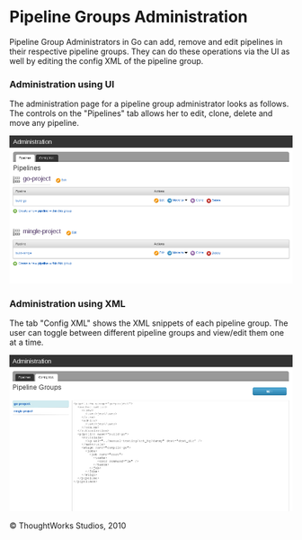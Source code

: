 
 

Pipeline Groups Administration
==============================

Pipeline Group Administrators in Go can add, remove and edit pipelines
in their respective pipeline groups. They can do these operations via
the UI as well by editing the config XML of the pipeline group.

### Administration using UI

The administration page for a pipeline group administrator looks as
follows. The controls on the "Pipelines" tab allows her to edit, clone,
delete and move any pipeline.

![](../resources/images/cruise/group_admin_config_ui.jpg)

### Administration using XML

The tab "Config XML" shows the XML snippets of each pipeline group. The
user can toggle between different pipeline groups and view/edit them one
at a time.

![](../resources/images/cruise/group_admin_config_xml.jpg)





© ThoughtWorks Studios, 2010

